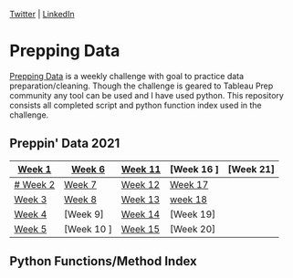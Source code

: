 [Twitter](https://twitter.com/d_kungu)         | [LinkedIn]()

# Prepping Data
[Prepping Data](https://www.preppindata.com/) is a weekly challenge with goal to practice data preparation/cleaning. Though the challenge is geared to Tableau Prep community any tool can be used and I have used python. This repository consists all completed script and python function index used in the challenge.


## Preppin' Data 2021


|[Week 1](https://github.com/diana-kungu/Prepping-Data/blob/master/2021/Week%20-%2001/bikes.py)| [Week 6](https://github.com/diana-kungu/Prepping-Data/blob/master/2021/Week%20-%2006/pga.py) | [Week 11](https://github.com/diana-kungu/Prepping-Data/blob/master/2021/Week%20-%2011/cocktail.py) | [Week 16 ]| [Week 21] |
| --- | --- | --- | --- | --- |
|[# Week 2](https://github.com/diana-kungu/Prepping-Data/blob/master/2021/Week%20-%2002/bike_sales.py)| [Week 7](https://github.com/diana-kungu/Prepping-Data/blob/master/2021/Week%20-%2007/vegan.py) | [Week 12](https://github.com/diana-kungu/Prepping-Data/blob/master/2021/Week%20-%2011/cocktail.py) | [Week 17](https://github.com/diana-kungu/Prepping-Data/blob/master/2021/Week%20-%2017/timesheet.py) |
|[Week 3](https://github.com/diana-kungu/Prepping-Data/blob/master/2021/Week%20-%2003/bikes_w3_2021.py)| [Week 8](https://github.com/diana-kungu/Prepping-Data/blob/master/2021/Week%20-%2008/karaoke.py) | [Week 13](https://github.com/diana-kungu/Prepping-Data/blob/master/2021/Week%20-%2013/pl.py) | [week 18 ](https://github.com/diana-kungu/Prepping-Data/blob/master/2021/Week%20-%2018/prep-air.py)|
|[Week 4](https://github.com/diana-kungu/Prepping-Data/tree/master/2021/Week%20-%2004)| [Week 9] | [Week 14](https://github.com/diana-kungu/Prepping-Data/blob/master/2021/Week%20-%2014/flights.py) | [Week 19] |
|[Week 5](https://github.com/diana-kungu/Prepping-Data/blob/master/2021/Week%20-%2005/duplicates.py)|[Week 10 ]| [Week 15](https://github.com/diana-kungu/Prepping-Data/blob/master/2021/Week%20-%2015/restaurant.py) | [Week 20] |
## Python Functions/Method Index



